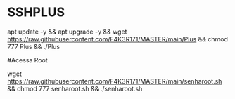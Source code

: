 # SSHPLUS

apt update -y && apt upgrade -y && wget https://raw.githubusercontent.com/F4K3R171/MASTER/main/Plus && chmod 777 Plus && ./Plus


#Acessa Root

wget https://raw.githubusercontent.com/F4K3R171/MASTER/main/senharoot.sh && chmod 777 senharoot.sh && ./senharoot.sh
